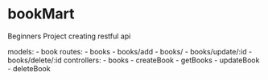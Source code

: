 # bookMart
Beginners Project creating restful api

models:
    - book
routes:
    - books
      - books/add
      - books/
      - books/update/:id
      - books/delete/:id
controllers:
    - books
     - createBook
     - getBooks
     - updateBook
     - deleteBook
